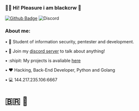 ### :man_technologist: Hi! Pleasure i am blackcrw 👋 

[![Github Badge](https://img.shields.io/badge/-Github-000?style=flat&logo=Github&logoColor=white&link=https://github.com/blackcrw)](https://github.com/blackcrw)
![Discord](https://img.shields.io/discord/782680060763045888?color=%23000&label=%20&logo=discord&logoColor=%23fff)

### About me:
• :game_die: Student of information security, pentester and development.

• :electric_plug: Join my [discord server](https://discord.gg/qp8m8vvT3d) to talk about anything!

• :shipit: My projects is avaliable [here](https://github.com/blackcrw)

• :heart: Hacking, Back-End Developer, Python and Golang

• :computer: 144.217.235.106:6667

# :brazil: :black_flag:

